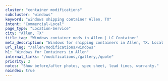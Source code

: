 ```yaml
---
cluster: "container modifications"
subcluster: "windows"
keyword: "windows shipping container Allen, TX"
intent: "Commercial-Local"
page_type: "Location-Service"
city: "Allen, TX"
title_tag: "Windows container mods in Allen | LC Container"
meta_description: "Windows for shipping containers in Allen, TX. Local fabrication & pro install. LC Container — Since 2003. Get a quote."
url_slug: "/allen/modifications/windows"
h1: "Windows for Containers in Allen"
internal_links: "/modifications,/gallery,/quote"
priority: 2
notes: "Show before/after photos, spec sheet, lead times, warranty."
noindex: true
---
```


<!-- TODO: Add unique city/inventory copy, images, and internal links here. -->
